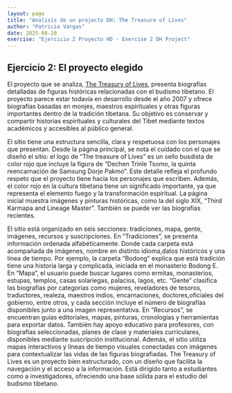 ```yaml
---
layout: page
title: "Analisis de un projecto DH: The Treasure of Lives"
author: "Patricia Vargas"
date: 2025-08-28
exercise: "Ejercicio 2 Proyecto HD - Exercise 2 DH Project"
---
```


## Ejercicio 2: El proyecto elegido 

El proyecto que se analiza, [The Treasury of Lives](http://treasuryoflives.org/), presenta biografías detalladas de figuras históricas relacionadas con el budismo tibetano. El proyecto parece estar todavía en desarrollo desde el año 2007 y ofrece biografías basadas en monjes, maestros espirituales y otras figuras importantes dentro de la tradición tibetana. Su objetivo es conservar y compartir historias espirituales y culturales del Tibet mediante textos académicos y accesibles al público general. 

El sitio tiene una estructura sencilla, clara y respetuosa con los personajes que presentan. Desde la página principal, se nota el cuidado con el que se diseñó el sitio: el logo de “The treasure of Lives” es un sello busdista de color rojo  que incluye la figura de “Dechen Trinle Tsomo, la quinta reencarnación de Samsung Dorje Pakmo”. Este detalle refleja el profundo respeto que el proyecto tiene hacia los personajes que escriben. Además, el color rojo en la cultura tibetana tiene un significado importante, ya que representa el elemento fuego y la transformación espiritual. La página inicial muestra imágenes y pinturas históricas, como la del siglo XIX, “Third Karmapa and Lineage Master”. También se puede ver las biografías recientes. 

El sitio está organizado en seis secciones: tradiciones, mapa, gente, imágenes, recursos y suscripciones. En “Tradiciones”, se presenta información ordenada alfabéticamente. Donde cada carpeta está acompañada de imágenes, nombre en distinto idioma,datos históricos y una línea de tiempo. Por ejemplo, la carpeta “Bodong” explica que está tradición tiene una historia larga y complicada, iniciada en el monasterio Bodong E. En “Mapa”, el usuario puede buscar lugares como ermitas, monasterios, estupas, templos, casas solariegas, palacios, lagos, etc. “Gente”  clasifica las biografías por categorías como mujeres, reveladores de tesoros, traductores, realeza, maestros indios, encarnaciones, doctores,oficiales del gobierno, entre otros, y cada sección incluye el número de biografías disponibles junto a una imagen representativa. En “Recursos”, se encuentran guías editoriales, mapas, pinturas, cronologías y herramientas para exportar datos.  También hay apoyo educativo para profesores, con biografías seleccionadas, planes de clase y materiales curriculares, disponibles mediante suscripción institucional. Además, el sitio utiliza mapas interactivos y líneas de tiempo visuales conectadas con imágenes para contextualizar las vidas de las figuras biografiadas. The Treasury of Lives es un proyecto bien estructurado, con un diseño que facilita la navegación y el acceso a la información. Está dirigido tanto a estudiantes como a investigadores, ofreciendo una base sólida para el estudio del budismo tibetano. 

